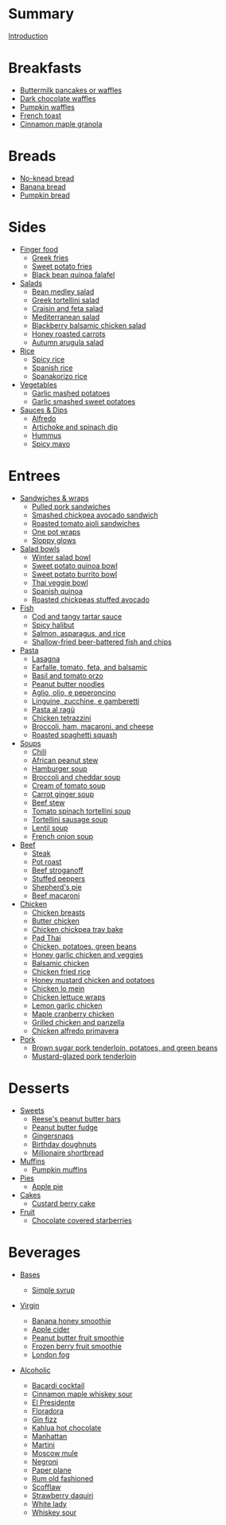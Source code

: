 # Summary

[Introduction](Intro.md)

# Breakfasts

- [Buttermilk pancakes or waffles](_recipes/buttermilk-pancakes-waffles.md)
- [Dark chocolate waffles](_recipes/dark-chocolate-waffles.md)
- [Pumpkin waffles](_recipes/pumpkin-waffles.md)
- [French toast](_recipes/french-toast.md)
- [Cinnamon maple granola](_recipes/cinnamon-maple-granola.md)

# Breads

- [No-knead bread](_recipes/no-knead-bread.md)
- [Banana bread](_recipes/banana-bread.md)
- [Pumpkin bread](_recipes/pumpkin-bread.md)

# Sides

- [Finger food]()
  - [Greek fries](_recipes/greek-fries.md)
  - [Sweet potato fries](_recipes/sweet-potato-fries.md)
  - [Black bean quinoa falafel](_recipes/black-bean-quinoa-falafel.md)
- [Salads]()
  - [Bean medley salad](_recipes/bean-medley-salad.md)
  - [Greek tortellini salad](_recipes/greek-tortellini-salad.md)
  - [Craisin and feta salad](_recipes/craisin-feta-salad.md)
  - [Mediterranean salad](_recipes/mediterranean-salad.md)
  - [Blackberry balsamic chicken salad](_recipes/blackberry-balsamic-chicken-salad.md)
  - [Honey roasted carrots](_recipes/honey-roasted-carrots.md)
  - [Autumn arugula salad](_recipes/autumn-arugula-salad.md)
- [Rice]()
  - [Spicy rice](_recipes/spicy-rice.md)
  - [Spanish rice](_recipes/spanish-rice.md)
  - [Spanakorizo rice](_recipes/spanakorizo-rice.md)
- [Vegetables]()
  - [Garlic mashed potatoes](_recipes/garlic-mashed-potatoes.md)
  - [Garlic smashed sweet potatoes](_recipes/garlic-smashed-sweet-potatoes.md)
- [Sauces & Dips]()
  - [Alfredo](_recipes/alfredo-sauce.md)
  - [Artichoke and spinach dip](_recipes/artichoke-spinach-dip.md)
  - [Hummus](_recipes/hummus.md)
  - [Spicy mayo](_recipes/spicy-mayo.md)

# Entrees

- [Sandwiches & wraps]()
  - [Pulled pork sandwiches](_recipes/pulled-pork.md)
  - [Smashed chickpea avocado sandwich](_recipes/smashed-chickpea-avocado-sandwich.md)
  - [Roasted tomato aioli sandwiches](_recipes/roasted-tomato-aioli-sandwiches.md)
  - [One pot wraps](_recipes/one-pot-wraps.md)
  - [Sloppy glows](_recipes/sloppy-glows.md)
- [Salad bowls]()
  - [Winter salad bowl](_recipes/winter-salad-bowl.md)
  - [Sweet potato quinoa bowl](_recipes/sweet-potato-quinoa-bowl.md)
  - [Sweet potato burrito bowl](_recipes/sweet-potato-burrito-bowl.md)
  - [Thai veggie bowl](_recipes/thai-veggie-bowl.md)
  - [Spanish quinoa](_recipes/spanish-quinoa.md)
  - [Roasted chickpeas stuffed avocado](_recipes/roasted-chickpeas-stuffed-avocado.md)
- [Fish]()
  - [Cod and tangy tartar sauce](_recipes/cod-tangy-tartar-sauce.md)
  - [Spicy halibut](_recipes/spicy-halibut.md)
  - [Salmon, asparagus, and rice](_recipes/salmon-asparagus-rice.md)
  - [Shallow-fried beer-battered fish and chips](_recipes/shallow-fried-beer-battered-fish-chips.md)
- [Pasta]()
  - [Lasagna](_recipes/lasagna.md)
  - [Farfalle, tomato, feta, and balsamic](_recipes/farfalle-tomato-feta-balsamic.md)
  - [Basil and tomato orzo](_recipes/basil-tomato-orzo.md)
  - [Peanut butter noodles](_recipes/peanut-butter-noodles.md)
  - [Aglio, olio, e peperoncino](_recipes/garlic-pepper-pasta.md)
  - [Linguine, zucchine, e gamberetti](_recipes/linguine-zucchini-prawns.md)
  - [Pasta al ragù](_recipes/pasta-al-ragu.md)
  - [Chicken tetrazzini](_recipes/chicken-tetrazzini.md)
  - [Broccoli, ham, macaroni, and cheese](_recipes/broccoli-ham-macaroni-cheese.md)
  - [Roasted spaghetti squash](_recipes/roasted-spaghetti-squash.md)
- [Soups]()
  - [Chili](_recipes/chili.md)
  - [African peanut stew](_recipes/african-peanut-stew.md)
  - [Hamburger soup](_recipes/hamburger-soup.md)
  - [Broccoli and cheddar soup](_recipes/broccoli-cheddar-soup.md)
  - [Cream of tomato soup](_recipes/cream-tomato-soup.md)
  - [Carrot ginger soup](_recipes/carrot-ginger-soup.md)
  - [Beef stew](_recipes/beef-stew.md)
  - [Tomato spinach tortellini soup](_recipes/tomato-spinach-tortellini-soup.md)
  - [Tortellini sausage soup](_recipes/tortellini-sausage-soup.md)
  - [Lentil soup](_recipes/lentil-soup.md)
  - [French onion soup](_recipes/french-onion-soup.md)
- [Beef]()
  - [Steak](_recipes/steak.md)
  - [Pot roast](_recipes/pot-roast.md)
  - [Beef stroganoff](_recipes/beef-stroganoff.md)
  - [Stuffed peppers](_recipes/stuffed-peppers.md)
  - [Shepherd's pie](_recipes/shepherds-pie.md)
  - [Beef macaroni](_recipes/beef-macaroni.md)
- [Chicken]()
  - [Chicken breasts](_recipes/chicken-breasts.md)
  - [Butter chicken](_recipes/butter-chicken.md)
  - [Chicken chickpea tray bake](_recipes/chicken-chickpea-tray-bake.md)
  - [Pad Thai](_recipes/pad-thai.md)
  - [Chicken, potatoes, green beans](_recipes/chicken-potatoes-green-beans.md)
  - [Honey garlic chicken and veggies](_recipes/honey-garlic-chicken-veggies.md)
  - [Balsamic chicken](_recipes/balsamic-chicken.md)
  - [Chicken fried rice](_recipes/chicken-fried-rice.md)
  - [Honey mustard chicken and potatoes](_recipes/honey-mustard-chicken-potatoes.md)
  - [Chicken lo mein](_recipes/chicken-lo-mein.md)
  - [Chicken lettuce wraps](_recipes/chicken-lettuce-wraps.md)
  - [Lemon garlic chicken](_recipes/lemon-garlic-chicken.md)
  - [Maple cranberry chicken](_recipes/maple-cranberry-chicken.md)
  - [Grilled chicken and panzella](_recipes/grilled-chicken-panzella.md)
  - [Chicken alfredo primavera](_recipes/chicken-alfredo-primavera.md)
- [Pork]()
  - [Brown sugar pork tenderloin, potatoes, and green beans](_recipes/pork-tenderloin-potatoes-beans.md)
  - [Mustard-glazed pork tenderloin](_recipes/mustard-glazed-pork-tenderloin.md)

# Desserts

- [Sweets]()
  - [Reese's peanut butter bars](_recipes/reeses-peanut-butter-bars.md)
  - [Peanut butter fudge](_recipes/peanut-butter-fudge.md)
  - [Gingersnaps](_recipes/gingersnaps.md)
  - [Birthday doughnuts](_recipes/birthday-doughnuts.md)
  - [Millionaire shortbread](_recipes/millionaire-shortbread.md)
- [Muffins]()
  - [Pumpkin muffins](_recipes/pumpkin-muffins.md)
- [Pies]()
  - [Apple pie](_recipes/apple-pie.md)
- [Cakes]()
  - [Custard berry cake](_recipes/custard-berry-cake.md)
- [Fruit]()
  - [Chocolate covered starberries](_recipes/chocolate-covered-strawberries.md)

# Beverages

- [Bases]()
  - [Simple syrup](_recipes/simple-syrup.md)

- [Virgin]()
  - [Banana honey smoothie](_recipes/banana-honey-smoothie.md)
  - [Apple cider](_recipes/apple-cider.md)
  - [Peanut butter fruit smoothie](_recipes/peanut-butter-fruit-smoothie.md)
  - [Frozen berry fruit smoothie](_recipes/frozen-berry-smoothie.md)
  - [London fog](_recipes/london-fog.md)

- [Alcoholic]()
  - [Bacardi cocktail](_recipes/bacardi-cocktail.md)
  - [Cinnamon maple whiskey sour](_recipes/cinnamon-maple-whiskey-sour.md)
  - [El Presidente](_recipes/el-presidente.md)
  - [Floradora](_recipes/floradora.md)
  - [Gin fizz](_recipes/gin-fizz.md)
  - [Kahlua hot chocolate](_recipes/kahlua-hot-chocolate.md)
  - [Manhattan](_recipes/manhattan.md)
  - [Martini](_recipes/martini.md)
  - [Moscow mule](_recipes/moscow-mule.md)
  - [Negroni](_recipes/negroni.md)
  - [Paper plane](_recipes/paper-plane.md)
  - [Rum old fashioned](_recipes/rum-old-fashioned.md)
  - [Scofflaw](_recipes/scofflaw.md)
  - [Strawberry daquiri](_recipes/strawberry-daiquiri.md)
  - [White lady](_recipes/white-lady.md)
  - [Whiskey sour](_recipes/whiskey-sour.md)
